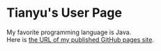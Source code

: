 # Tianyu's User Page

My favorite programming language is Java.  
Here is [the URL of my published GitHub pages site](https://tianyuchen01.github.io/cse110-lab-personal-page/).